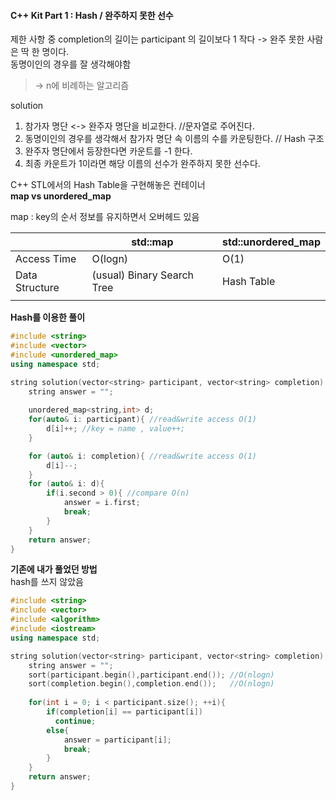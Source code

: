 #### C++ Kit Part 1 : Hash / 완주하지 못한 선수

제한 사항 중 
completion의 길이는 participant 의 길이보다 1 작다 -> 완주 못한 사람은 딱 한 명이다.  
동명이인의 경우를 잘 생각해야함  
 
>-> n에 비례하는 알고리즘 

solution  
1. 참가자 명단 <-> 완주자 명단을 비교한다. //문자열로 주어진다.  
2. 동명이인의 경우를 생각해서 참가자 명단 속 이름의 수를 카운팅한다. // Hash 구조  
3. 완주자 명단에서 등장한다면 카운트를 -1 한다.  
4. 최종 카운트가 1이라면 해당 이름의 선수가 완주하지 못한 선수다.  


C++ STL에서의 Hash Table을 구현해놓은 컨테이너  
**map vs unordered_map**   

map : key의 순서 정보를 유지하면서 오버헤드 있음

|                | std::map                   | std::unordered_map |
|----------------|----------------------------|--------------------|
| Access Time    | O(logn)                    | O(1)               |
| Data Structure | (usual) Binary Search Tree | Hash Table         |
|                |                            |                    |


**Hash를 이용한 풀이**
```c++
#include <string>
#include <vector>
#include <unordered_map>
using namespace std;

string solution(vector<string> participant, vector<string> completion) {
    string answer = "";
    
    unordered_map<string,int> d; 
    for(auto& i: participant){ //read&write access O(1)
    	d[i]++; //key = name , value++;
    }

    for (auto& i: completion){ //read&write access O(1)
    	d[i]--;
    }
    for (auto& i: d){
    	if(i.second > 0){ //compare O(n)
    		answer = i.first;
    		break;
    	}
    }
    return answer;
}

```
**기존에 내가 풀었던 방법**  
hash를 쓰지 않았음 
```c++
#include <string>
#include <vector>
#include <algorithm>
#include <iostream>
using namespace std;

string solution(vector<string> participant, vector<string> completion) {
    string answer = "";
    sort(participant.begin(),participant.end()); //O(nlogn)
    sort(completion.begin(),completion.end());   //O(nlogn)
    
    for(int i = 0; i < participant.size(); ++i){
        if(completion[i] == participant[i])
          continue;
        else{
            answer = participant[i];
            break;
        }
    }
    return answer;
}
```
